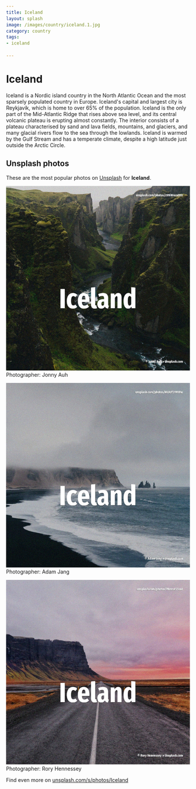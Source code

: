 ```yaml
---
title: Iceland
layout: splash
image: /images/country/iceland.1.jpg
category: country
tags:
- iceland

---
```

# Iceland

Iceland  is a Nordic island country in the North Atlantic Ocean and the most sparsely populated 
country in Europe.
Iceland's capital and largest city is Reykjavík, which  is home to over 65% of the population.
Iceland is the only part of the Mid-Atlantic Ridge that rises above sea level, and its central 
volcanic plateau is erupting almost constantly.
The interior consists of a plateau characterised by sand and lava fields, mountains, and glaciers, 
and many glacial rivers flow to the sea through the lowlands.
Iceland is warmed by the Gulf Stream and has a temperate climate, despite a high latitude just 
outside the Arctic Circle.

 
## Unsplash photos
These are the most popular photos on [Unsplash](https://unsplash.com) for **Iceland**.
 
![Iceland](/images/country/iceland.1.jpg)
Photographer:  Jonny Auh
 
![Iceland](/images/country/iceland.2.jpg)
Photographer:  Adam Jang
 
![Iceland](/images/country/iceland.3.jpg)
Photographer:  Rory Hennessey
 
Find even more on [unsplash.com/s/photos/Iceland](https://unsplash.com/s/photos/Iceland)
 
